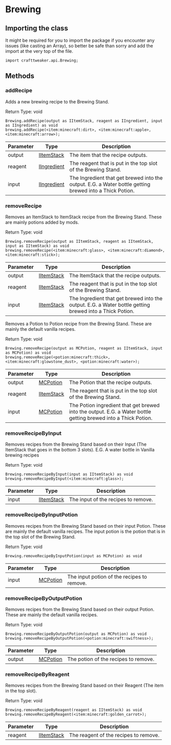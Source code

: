 # Brewing



## Importing the class

It might be required for you to import the package if you encounter any issues (like casting an Array), so better be safe than sorry and add the import at the very top of the file.
```zenscript
import crafttweaker.api.Brewing;
```


## Methods

### addRecipe

Adds a new brewing recipe to the Brewing Stand.

Return Type: void

```zenscript
Brewing.addRecipe(output as IItemStack, reagent as IIngredient, input as IIngredient) as void
brewing.addRecipe(<item:minecraft:dirt>, <item:minecraft:apple>, <item:minecraft:arrow>);
```

| Parameter | Type | Description |
|-----------|------|-------------|
| output | [IItemStack](/vanilla/api/items/IItemStack) | The item that the recipe outputs. |
| reagent | [IIngredient](/vanilla/api/items/IIngredient) | The reagent that is put in the top slot of the Brewing Stand. |
| input | [IIngredient](/vanilla/api/items/IIngredient) | The Ingredient that get brewed into the output. E.G. a Water bottle getting brewed into a Thick Potion. |


### removeRecipe

Removes an ItemStack to ItemStack recipe from the Brewing Stand. These are mainly potions added by mods.

Return Type: void

```zenscript
Brewing.removeRecipe(output as IItemStack, reagent as IItemStack, input as IItemStack) as void
brewing.removeRecipe(<item:minecraft:glass>, <item:minecraft:diamond>, <item:minecraft:stick>);
```

| Parameter | Type | Description |
|-----------|------|-------------|
| output | [IItemStack](/vanilla/api/items/IItemStack) | The ItemStack that the recipe outputs. |
| reagent | [IItemStack](/vanilla/api/items/IItemStack) | The reagent that is put in the top slot of the Brewing Stand. |
| input | [IItemStack](/vanilla/api/items/IItemStack) | The Ingredient that get brewed into the output. E.G. a Water bottle getting brewed into a Thick Potion. |


Removes a Potion to Potion recipe from the Brewing Stand. These are mainly the default vanilla recipes.

Return Type: void

```zenscript
Brewing.removeRecipe(output as MCPotion, reagent as IItemStack, input as MCPotion) as void
brewing.removeRecipe(<potion:minecraft:thick>, <item:minecraft:glowstone_dust>, <potion:minecraft:water>);
```

| Parameter | Type | Description |
|-----------|------|-------------|
| output | [MCPotion](/vanilla/api/potions/MCPotion) | The Potion that the recipe outputs. |
| reagent | [IItemStack](/vanilla/api/items/IItemStack) | The reagent that is put in the top slot of the Brewing Stand. |
| input | [MCPotion](/vanilla/api/potions/MCPotion) | The Potion ingredient that get brewed into the output. E.G. a Water bottle getting brewed into a Thick Potion. |


### removeRecipeByInput

Removes recipes from the Brewing Stand based on their Input (The ItemStack that goes in the bottom 3 slots). E.G. A water bottle in Vanilla brewing recipes

Return Type: void

```zenscript
Brewing.removeRecipeByInput(input as IItemStack) as void
brewing.removeRecipeByInput(<item:minecraft:glass>);
```

| Parameter | Type | Description |
|-----------|------|-------------|
| input | [IItemStack](/vanilla/api/items/IItemStack) | The input of the recipes to remove. |


### removeRecipeByInputPotion

Removes recipes from the Brewing Stand based on their input Potion. These are mainly the default vanilla recipes.
 The input potion is the potion that is in the top slot of the Brewing Stand.

Return Type: void

```zenscript
Brewing.removeRecipeByInputPotion(input as MCPotion) as void
```

| Parameter | Type | Description |
|-----------|------|-------------|
| input | [MCPotion](/vanilla/api/potions/MCPotion) | The input potion of the recipes to remove. |


### removeRecipeByOutputPotion

Removes recipes from the Brewing Stand based on their output Potion. These are mainly the default vanilla recipes.

Return Type: void

```zenscript
Brewing.removeRecipeByOutputPotion(output as MCPotion) as void
brewing.removeRecipeByOutputPotion(<potion:minecraft:swiftness>);
```

| Parameter | Type | Description |
|-----------|------|-------------|
| output | [MCPotion](/vanilla/api/potions/MCPotion) | The potion of the recipes to remove. |


### removeRecipeByReagent

Removes recipes from the Brewing Stand based on their Reagent (The item in the top slot).

Return Type: void

```zenscript
Brewing.removeRecipeByReagent(reagent as IItemStack) as void
brewing.removeRecipeByReagent(<item:minecraft:golden_carrot>);
```

| Parameter | Type | Description |
|-----------|------|-------------|
| reagent | [IItemStack](/vanilla/api/items/IItemStack) | The reagent of the recipes to remove. |



